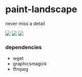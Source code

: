 paint-landscape
===============

never miss a detail

![](https://i.vimeocdn.com/video/470497593.jpg)
![](https://i.vimeocdn.com/video/470497599.jpg)
![](https://i.vimeocdn.com/video/470508826.jpg)

### dependencies

- wget 
- graphicsmagick
- ffmpeg
